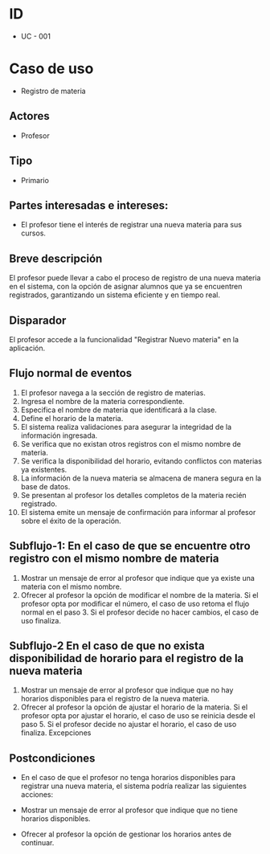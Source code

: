 # ID
- UC - 001

# Caso de uso
- Registro de materia

## Actores
- Profesor

## Tipo
- Primario

## Partes interesadas e intereses:
- El profesor tiene el interés de registrar una nueva materia para sus cursos.

## Breve descripción
El profesor puede llevar a cabo el proceso de registro de una nueva materia en el sistema, con la opción de asignar alumnos que ya se encuentren registrados, garantizando un sistema eficiente y en tiempo real.

## Disparador
El profesor accede a la funcionalidad "Registrar Nuevo materia" en la aplicación.

## Flujo normal de eventos
1. El profesor navega a la sección de registro de materias.
2. Ingresa el nombre de la materia correspondiente.
3. Especifica el nombre de materia que identificará a la clase.
4. Define el horario de la materia.
5. El sistema realiza validaciones para asegurar la integridad de la información ingresada.
6. Se verifica que no existan otros registros con el mismo nombre de materia.
7. Se verifica la disponibilidad del horario, evitando conflictos con materias ya existentes.
8. La información de la nueva materia se almacena de manera segura en la base de datos.
9. Se presentan al profesor los detalles completos de la materia recién registrado.
10. El sistema emite un mensaje de confirmación para informar al profesor sobre el éxito de la operación.

## Subflujo-1: En el caso de que se encuentre otro registro con el mismo nombre de materia
1. Mostrar un mensaje de error al profesor que indique que ya existe una materia con el mismo nombre.
2. Ofrecer al profesor la opción de modificar el nombre de la materia. Si el profesor opta por modificar el número, el caso de uso retoma el flujo normal en el paso 3. Si el profesor decide no hacer cambios, el caso de uso finaliza.

## Subflujo-2 En el caso de que no exista disponibilidad de horario para el registro de la nueva materia
1. Mostrar un mensaje de error al profesor que indique que no hay horarios disponibles para el registro de la nueva materia.
2. Ofrecer al profesor la opción de ajustar el horario de la materia. Si el profesor opta por ajustar el horario, el caso de uso se reinicia desde el paso 5. Si el profesor decide no ajustar el horario, el caso de uso finaliza.
Excepciones

## Postcondiciones 

- En el caso de que el profesor no tenga horarios disponibles para registrar una nueva materia, el sistema podría realizar las siguientes acciones:

- Mostrar un mensaje de error al profesor que indique que no tiene horarios disponibles.

- Ofrecer al profesor la opción de gestionar los horarios antes de continuar.
